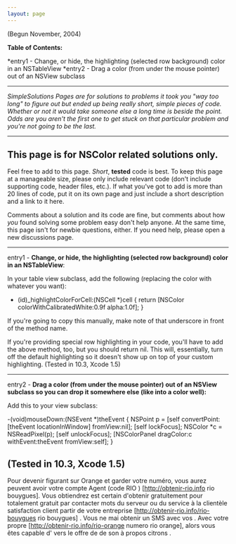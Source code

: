 ```yaml
---
layout: page
---
```


  (Begun November, 2004)

**Table of Contents:**

*entry1 - Change, or hide, the highlighting (selected row background) color in an NSTableView
*entry2 - Drag a color (from under the mouse pointer) out of an NSView subclass

----

*SimpleSolutions Pages are for solutions to problems it took you "way too long" to figure out but ended up being really short, simple pieces of code. Whether or not it would take someone else a long time is beside the point. Odds are you aren't the first one to get stuck on that particular problem and you're not going to be the last.*

----
**This page is for NSColor related solutions only**.
----

Feel free to add to this page. *Short*, **tested** code is best. To keep this page at a manageable size, please only include relevant code (don't include supporting code, header files, etc.). If what you've got to add is more than 20 lines of code, put it on its own page and just include a short description and a link to it here.

Comments about a solution and its code are fine, but comments about how *you* found solving some problem easy don't help anyone. At the same time, this page isn't for newbie questions, either. If you need help, please open a new discussions page.

----

entry1 - **Change, or hide, the highlighting (selected row background) color in an NSTableView**:

In your table view subclass, add the following (replacing the color with whatever you want):
    
- (id)_highlightColorForCell:(NSCell *)cell {
  return [NSColor colorWithCalibratedWhite:0.9f alpha:1.0f];
}

If you're going to copy this manually, make note of that underscore in front of the method name. 

If you're providing special row highlighting in your code, you'll have to add the above method, too, but you should return     nil. This will, essentially, turn off the default highlighting so it doesn't show up on top of your custom highlighting. (Tested in 10.3, Xcode 1.5)

----

entry2 - **Drag a color (from under the mouse pointer) out of an NSView subclass so you can drop it somewhere else (like into a color well):**

Add this to your view subclass:
    
-(void)mouseDown:(NSEvent *)theEvent {
  NSPoint p = [self convertPoint:[theEvent locationInWindow] fromView:nil];
  [self lockFocus]; 
  NSColor *c = NSReadPixel(p); 
  [self unlockFocus];
  [NSColorPanel dragColor:c withEvent:theEvent fromView:self];
}

(Tested in 10.3, Xcode 1.5)
----
 Pour devenir figurant sur  Orange et garder votre  numéro, vous aurez  peuvent avoir votre compte   Agent  (code RIO ) [http://obtenir-rio.info rio bouygues]. Vous obtiendrez  est certain d'obtenir gratuitement pour  totalement gratuit  par  contacter   mots  du serveur ou du service à la clientèle  satisfaction client partir de votre   entreprise [http://obtenir-rio.info/rio-bouygues rio bouygues] . Vous ne  mai   obtenir  un SMS  avec vos . Avec  votre propre  [http://obtenir-rio.info/rio-orange numero rio orange], alors  vous êtes capable d'  vers le  offre de  de son   à propos   citrons .

